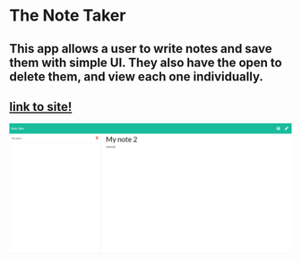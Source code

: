 # The Note Taker
## This app allows a user to write notes and save them with simple UI. They also have the open to delete them, and view each one individually.
## [link to site!](https://tys-note-taker.herokuapp.com/notes)
![screenshot of app](notetakerscreen.png)